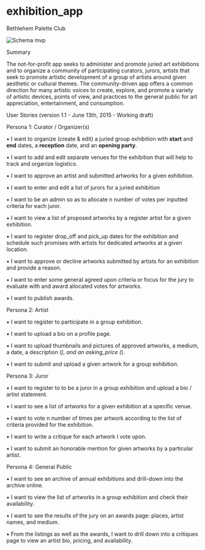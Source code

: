 # exhibition_app
Bethlehem Palette Club

![Schema mvp](/app/views/imgs/juried_art_exhibition_schema_v05.jpg "Bethlehem Palette Club - Annual Spring Juried Exhibition Schema")

Summary

The not-for-profit app seeks to administer and promote juried art exhibitions and to organize a community of participating curators, jurors, artists that seek to promote artistic development of a group of artists around given aesthetic or cultural themes. The community-driven app offers a common direction for many artistic voices to create, explore, and promote a variety of artistic devices, points of view, and practices to the general public for art appreciation, entertainment, and consumption.

User Stories (version 1.1 - June 13th, 2015 - Working draft)

Persona 1: Curator / Organizer(s)

  ▪ I want to organize (create & edit) a juried group exhibition with **start** and **end** dates, a **reception** date, and an **opening party**.

  ▪ I want to add and edit separate venues for the exhibition that will help to track and organize logistics.

  ▪ I want to approve an artist and submitted artworks for a given exhibition.

  ▪ I want to enter and edit a list of jurors for a juried exhibition

  ▪ I want to be an admin so as to allocate n number of votes per inputted criteria for each juror.

  ▪ I want to view a list of proposed artworks by a register artist for a given exhibition.

  ▪ I want to register drop_off and pick_up dates for the exhibition and schedule such promises with artists for dedicated artworks at a given location.

  ▪ I want to approve or decline artworks submitted by artists for an exhibition and provide a reason.

  ▪ I want to enter some general agreed upon criteria or focus for the jury to evaluate with and award allocated votes for artworks.

  ▪ I want to publish awards.

Persona 2: Artist

  ▪ I want to register to participate in a group exhibition.

  ▪ I want to upload a bio on a profile page.

  ▪ I want to upload thumbnails and pictures of approved artworks, a medium, a date, a description (*), and an asking_price (*).

  ▪ I want to submit and upload a given artwork for a group exhibition.

Persona 3: Juror

  ▪ I want to register to to be a juror in a group exhibition and upload a bio / artist statement.

  ▪ I want to see a list of artworks for a given exhibition at a specific venue.

  ▪ I want to vote n number of times per artwork according to the list of criteria provided for the exhibition.

  ▪ I want to write a critique for each artwork I vote upon.

  ▪ I want to submit an honorable mention for given artworks by a particular artist.

Persona 4: General Public

  ▪ I want to see an archive of annual exhibitions and drill-down into the archive online.

  ▪ I want to view the list of artworks in a group exhibition and check their availability.

  ▪ I want to see the results of the jury on an awards page: places, artist names, and medium.

  ▪ From the listings as well as the awards, I want to drill down into a critiques page to view an artist bio, pricing, and availability.




